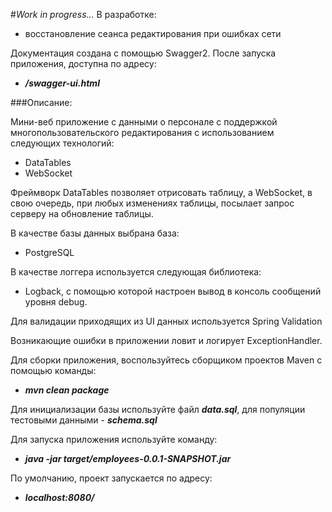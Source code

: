 #*Work in progress...*
В разработке:
- восстановление сеанса редактирования при ошибках сети

Документация создана с помощью Swagger2. После запуска приложения,
доступна по адресу:
- ***/swagger-ui.html***

###Описание:

Мини-веб приложение c данными о персонале с поддержкой 
многопользовательского редактирования с использованием 
следующих технологий:
- DataTables
- WebSocket

Фреймворк DataTables позволяет отрисовать таблицу, а WebSocket, 
в свою очередь, при любых изменениях таблицы, посылает запрос серверу 
на обновление таблицы.

В качестве базы данных выбрана база:
- PostgreSQL

В качестве логгера используется следующая библиотека:
- Logback, с помощью которой настроен вывод в консоль сообщений
уровня debug.

Для валидации приходящих из UI данных используется Spring Validation

Возникающие ошибки в приложении ловит и логирует 
ExceptionHandler.

Для сборки приложения, воспользуйтесь сборщиком
проектов Maven с помощью команды:
- ***mvn clean package***

Для инициализации базы используйте файл ***data.sql***, для популяции
тестовыми данными - ***schema.sql***

Для запуска приложения используйте команду:
- ***java -jar target/employees-0.0.1-SNAPSHOT.jar***

По умолчанию, проект запускается по адресу:
- ***localhost:8080/***
